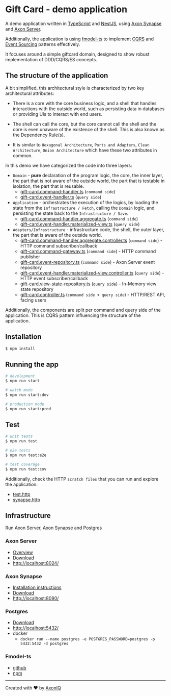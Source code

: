# Gift Card - demo application 

A demo application written in [TypeScript](https://www.typescriptlang.org/) and [NestJS](https://nestjs.com/), using [Axon Synapse](https://library.axoniq.io/synapse-quick-start/development/index.html) and [Axon Server](https://developer.axoniq.io/axon-server-enterprise/overview).

Additionally, the application is using [fmodel-ts](https://github.com/fraktalio/fmodel-ts) to implement [CQRS](https://martinfowler.com/bliki/CQRS.html) and [Event Sourcing](https://martinfowler.com/eaaDev/EventSourcing.html) patterns effectively.

It focuses around a simple giftcard domain, designed to show robust implementation of DDD/CQRS/ES concepts.

## The structure of the application
A bit simplified, this architectural style is characterized by two key architectural attributes:

 - There is a core with the core business logic, and a shell that handles interactions with the outside world, such as persisting data in databases or providing UIs to interact with end users.
 - The shell can call the core, but the core cannot call the shell and the core is even unaware of the existence of the shell. This is also known as the Dependency Rule(s).

 - It is similar to `Hexagonal Architecture`, `Ports and Adapters`, `Clean Architecture`, `Onion Architecture` which have these two attributes in common.

In this demo we have categorized the code into three layers:

 - `Domain` - **pure** declaration of the program logic, the core, the inner layer, the part that is not aware of the outside world, the part that is testable in isolation, the part that is reusable.
   - [gift-card.command-handler.ts](src/gift-card/command/gift-card.command-handler.ts) (`command side`)
   - [gift-card.event-handler.ts](src/gift-card/query/gift-card.event-handler.ts) (`query side`)
 - `Application` - orchestrates the execution of the logics, by loading the state from the `Infrastructure / Fetch`, calling the `Domain` logic, and persisting the state back to the `Infrastructure / Save`.
   - [gift-card.command-handler.aggregate.ts](src/gift-card/command/gift-card.command-handler.aggregate.ts) (`command side`)
   - [gift-card.event-handler.materialized-view.ts](src/gift-card/query/gift-card.event-handler.materialized-view.ts) (`query side`)
 - `Adapters/Infrastructure` - infrastructure code, the shell, the outer layer, the part that is aware of the outside world.
   - [gift-card.command-handler.aggregate.controller.ts](src/gift-card/command/gift-card.command-handler.aggregate.controller.ts) (`command side`) - HTTP command subscriber/callback
   - [gift-card.command-gateway.ts](src/gift-card/command/gift-card.command-gateway.ts) (`command side`) - HTTP command publisher
   - [gift-card.event-repository.ts](src/gift-card/command/gift-card.event-repository.ts) (`command side`) - Axon Server event repository
   - [gift-card.event-handler.materialized-view.controller.ts](src/gift-card/query/gift-card.event-handler.materialized-view.controller.ts) (`query side`) - HTTP event subscriber/callback
   - [gift-card.view-state-repository.ts](src/gift-card/query/gift-card.view-state-repository.ts) (`query side`) - In-Memory view state repository
   - [gift-card.controller.ts](src/gift-card/web/gift-card.controller.ts) (`command side + query side`) - HTTP/REST API, facing users

Additionally, the components are split per command and query side of the application. This is CQRS pattern influencing the structure of the application.

## Installation

```bash
$ npm install
```

## Running the app

```bash
# development
$ npm run start

# watch mode
$ npm run start:dev

# production mode
$ npm run start:prod
```

## Test

```bash
# unit tests
$ npm run test

# e2e tests
$ npm run test:e2e

# test coverage
$ npm run test:cov
```

Additionally, check the HTTP `scratch files` that you can run and explore the application:

 - [test.http](test.http)
 - [synapse.http](synapse.http)


## Infrastructure
Run Axon Server, Axon Synapse and Postgres

### Axon Server
 - [Overview](https://developer.axoniq.io/axon-server-enterprise/overview)
 - [Download](https://download.axoniq.io/axonserver/AxonServerEnterprise.zip)
 - [http://localhost:8024/](http://localhost:8024/)

### Axon Synapse
 - [Installation instructions](https://library.axoniq.io/synapse-quick-start/development/installation.html)
 - [Download](https://download.axoniq.io/axonserver/axon-synapse.zip)
 - [http://localhost:8080/](http://localhost:8080/)

### Postgres
 - [Download](https://www.postgresql.org/download/)
 - [http://localhost:5432/](http://localhost:5432/)
 - docker
   - `docker run --name postgres -e POSTGRES_PASSWORD=postgres -p 5432:5432 -d postgres`

### Fmodel-ts
 - [github](https://github.com/fraktalio/fmodel-ts)
 - [npm](https://www.npmjs.com/package/@fraktalio/fmodel-ts)


---

Created with :heart: by [AxonIQ](http://axoniq.io)

[axon]: https://axoniq.io/





